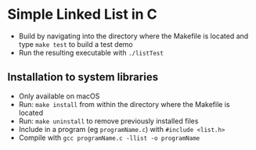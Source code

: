# Simple Linked List in C

* Build by navigating into the directory where the Makefile is located and type `make test` to build a test demo
* Run the resulting executable with `./listTest`

## Installation to system libraries

* Only available on macOS
* Run: `make install` from within the directory where the Makefile is located
* Run: `make uninstall` to remove previously installed files
* Include in a program (eg `programName.c`) with `#include <list.h>`
* Compile with `gcc programName.c -llist -o programName`
